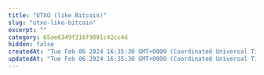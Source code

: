 ```yaml
---
title: "UTXO (like Bitcoin)"
slug: "utxo-like-bitcoin"
excerpt: ""
category: 65ae6349f216f9001c42cc4d
hidden: false
createdAt: "Tue Feb 06 2024 16:35:30 GMT+0000 (Coordinated Universal Time)"
updatedAt: "Tue Feb 06 2024 16:35:30 GMT+0000 (Coordinated Universal Time)"
---
```

